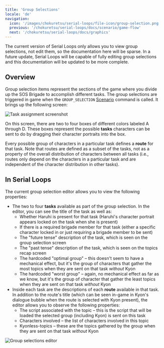 ```yaml
---
title: 'Group Selections'
locale: 'de'
navigation:
  icon: '/images/chokuretsu/serial-loops/file-icon/group-selection.png'
  previous: '/chokuretsu/serial-loops/docs/scenario/game-flow'
  next: '/chokuretsu/serial-loops/docs/graphics'
---
```


The current version of Serial Loops only allows you to view group selections, not edit them, so the documentation here will be sparse.
In a future update, Serial Loops will be capable of fully editing group selections and this documentation will be updated to be more complete.

## Overview
Group selection items represent the sections of the game where you divide up the SOS Brigade to accomplish different tasks. The group selections are
triggered in game when the `GROUP_SELECTION` [Scenario](./game-flow) command is called. It brings up the following screen:

![Task assignment screenshot](/images/chokuretsu/screenshots/task-assignment.png)

On this screen, there are two to four boxes of different colors labeled A through D. These boxes represent the possible **tasks** characters can be
sent to do by dragging their character portraits into the box.

Every possible group of characters in a particular task defines a **route** for that task. Note that routes are defined as a subset of the tasks,
not as a property of the overall distribution of characters between all tasks (i.e., routes only depend on the characters in a particular task
and are independent of the character distribution in other tasks).

## In Serial Loops
The current group selection editor allows you to view the following properties:

* The two to four **tasks** available as part of the group selection. In the editor, you can see the title of the task as well as:
  - Whether Haruhi is present for that task (Haruhi's character portrait appears locked on the task when she is present)
  - If there is a required brigade member for that task (either a specific character locked in or just requiring a brigade member to be sent)
  - The "future tense" description of the task, which is seen on the group selection screen
  - The "past tense" description of the task, which is seen on the topics recap screen
  - The hardcoded "optimal group" &ndash; this doesn't seem to have a mechanical effect, but it's the group of characters that gather the most topics
    when they are sent on that task _without_ Kyon
  - The hardcoded "worst group" &ndash; again, no mechanical effect as far as we know, but it's the group of character that gather the least topics
    when they are sent on that task _without_ Kyon
* Inside each task are the descriptions of each **route** available in that task. In addition to the route's title (which can be seen in-game in Kyon's   
  dialogue bubble when the route is selected with Kyon present), the editor allows you to observe the following properties:
  - The script associated with the topic &ndash; this is the script that will be loaded the selected group (including Kyon) is sent on this task
  - Characters involved &ndash; the list of characters involved in this topic
  - Kyonless-topics &ndash; these are the topics gathered by the group when they are sent on that task _without_ Kyon

![Group selections editor](/images/chokuretsu/serial-loops/group-selections-editor.png)